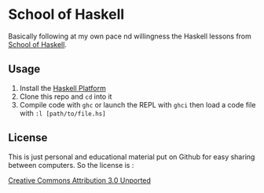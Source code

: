 School of Haskell
=================

Basically following at my own pace nd willingness the Haskell lessons from [School of Haskell](https://www.fpcomplete.com/school).

Usage
-----

1. Install the [Haskell Platform](http://www.haskell.org/platform/)
2. Clone this repo and `cd` into it
3. Compile code with `ghc` or launch the REPL with `ghci` then load a code file with `:l [path/to/file.hs]`

License
-------

This is just personal and educational material put on Github for easy sharing between computers. So the license is :

[Creative Commons Attribution 3.0 Unported](http://creativecommons.org/licenses/by/3.0/)